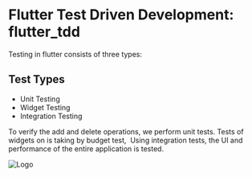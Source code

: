 
# Flutter Test Driven Development: flutter_tdd

Testing in flutter consists of three types: 



## Test Types

- Unit Testing
- Widget Testing
- Integration Testing

To verify the add and delete operations, we perform unit tests.
Tests of widgets on is taking by budget test, 
Using integration tests, the UI and performance of the entire application is tested.


![Logo](https://codelabs.developers.google.com/static/codelabs/flutter-app-testing/img/d8d907c14b0adf97.gif)
